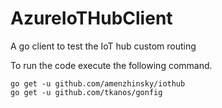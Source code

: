 # AzureIoTHubClient
A go client to test the IoT hub custom routing


To run the code execute the following command. 

```
go get -u github.com/amenzhinsky/iothub
go get -u github.com/tkanos/gonfig
```
